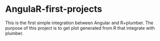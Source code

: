 # AngulaR-first-projects
This is the first simple integration between Angular and R+plumber. The purpose of this project is to get plot generated from R that integrate with plumber.
